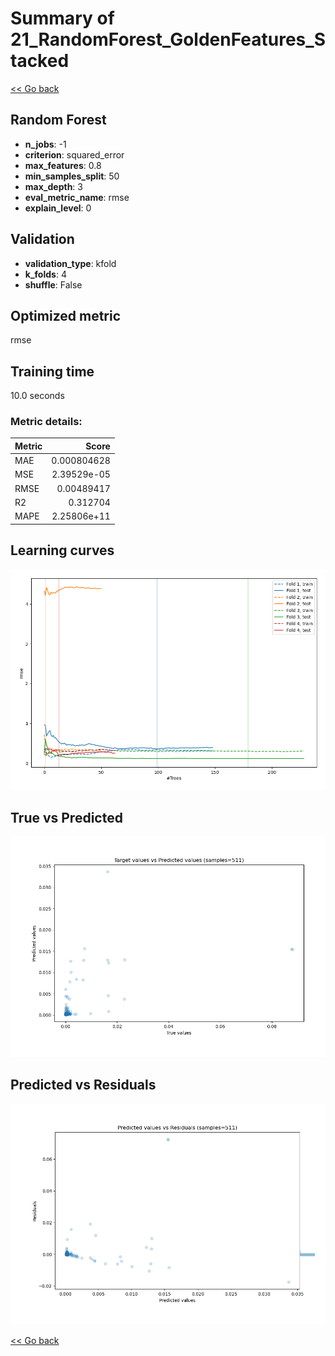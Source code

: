 # Summary of 21_RandomForest_GoldenFeatures_Stacked

[<< Go back](../README.md)


## Random Forest
- **n_jobs**: -1
- **criterion**: squared_error
- **max_features**: 0.8
- **min_samples_split**: 50
- **max_depth**: 3
- **eval_metric_name**: rmse
- **explain_level**: 0

## Validation
 - **validation_type**: kfold
 - **k_folds**: 4
 - **shuffle**: False

## Optimized metric
rmse

## Training time

10.0 seconds

### Metric details:
| Metric   |       Score |
|:---------|------------:|
| MAE      | 0.000804628 |
| MSE      | 2.39529e-05 |
| RMSE     | 0.00489417  |
| R2       | 0.312704    |
| MAPE     | 2.25806e+11 |



## Learning curves
![Learning curves](learning_curves.png)
## True vs Predicted

![True vs Predicted](true_vs_predicted.png)


## Predicted vs Residuals

![Predicted vs Residuals](predicted_vs_residuals.png)



[<< Go back](../README.md)
